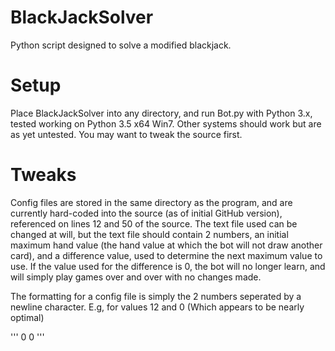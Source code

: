 # BlackJackSolver
Python script designed to solve a modified blackjack.

# Setup

Place BlackJackSolver into any directory, and run Bot.py with Python 3.x, tested working on Python 3.5 x64 Win7. Other systems should work but are as yet untested.
You may want to tweak the source first.

# Tweaks

Config files are stored in the same directory as the program, and are currently hard-coded into the source (as of initial GitHub version), referenced on lines 12 and 50 of the source. The text file used can be changed at will, but the text file should contain 2 numbers, an initial maximum hand value (the hand value at which the bot will not draw another card), and a difference value, used to determine the next maximum value to use.
If the value used for the difference is 0, the bot will no longer learn, and will simply play games over and over with no changes made.

The formatting for a config file is simply the 2 numbers seperated by a newline character. E.g, for values 12 and 0 (Which appears to be nearly optimal)

'''
0
0
'''
